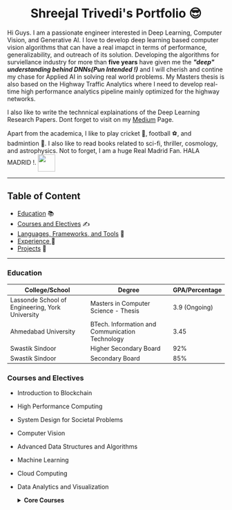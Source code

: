 # <center> Shreejal Trivedi's Portfolio &#128526; </center>

Hi Guys. I am a passionate engineer interested in Deep Learning, Computer Vision, and Generative AI. I love to develop deep learning
based computer vision algorithms that can have a real imapct in terms of performance, generalizability, and outreach of its solution. 
Developing the algorithms for surviellance industry for more than **five years** have given me the ***"deep" understanding behind DNNs(Pun Intended !)*** and I will cherish
and contine my chase for Applied AI in solving real world problems. My Masters thesis is also based on the Highway Traffic Analytics where I need to develop real-time high performance analytics pipeline mainly optimized for the highway networks. 

I also like to write the technnical explainations of the Deep Learning Research Papers. Dont forget to
visit on my [Medium](https://shreejaltrivedi.medium.com/) Page.


Apart from the academica, I like to play cricket 🏏, football ⚽, and badmintion 🏸. I also like to read books related to sci-fi, thriller, cosmology, and astrophysics.
Not to forget, I am a huge Real Madrid Fan. HALA MADRID !. <img src="https://media3.giphy.com/media/6qqgGk1rTcN85n0sb7/giphy.gif?cid=790b76116682c84af773af79dbbd07998594812d31e67b12&rid=giphy.gif&ct=s" height="40" width="40" align="center"/>

___

## Table of Content
  - [Education](#education)  &#128218;
  - [Courses and Electives](#courses-and-electives)  &#9997;
  - [Languages, Frameworks, and Tools](#languages-frameworks-and-tools) &#128271;
  - [Experience ](#experience) 🧠
  - [Projects](#projects) 📝 

___

### Education 

| College/School       | Degree                                          | GPA/Percentage |
| -------------------- | ----------------------------------------------- | -------------- |
| Lassonde School of Engineering, York University | Masters in Computer Science - Thesis | 3.9 (Ongoing) |
| Ahmedabad University | BTech. Information and Communication Technology | 3.45           |
| Swastik Sindoor      | Higher Secondary Board                          | 92%            |
| Swastik Sindoor      | Secondary Board                                            | 85%            |

### Courses and Electives
- Introduction to Blockchain
- High Performance Computing
- System Design for Societal Problems
- Computer Vision
- Advanced Data Structures and Algorithms
- Machine Learning 
- Cloud Computing
- Data Analytics and Visualization

    <details>
    <summary> <b>Core Courses </b></summary>
    <ul>
    <li> Basic Electric Circuits  <br>
    <li> Calculus and Differential Equations <br>
    <li> Communication Skills <br>
    <li> Introduction to Computer Programming <br>
    <li> User Centered Design <br>
    <li> Digital Design <br>
    <li> Discrete Mathematics <br>
    <li> Electromagnetic Theory <br>
    <li> Enviornmental Studies <br>
    <li> Object Oriented Programming <br>
    <li> Computer Organization <br>
    <li> Data Structures and Algorithms <br>
    <li> Ethics <br>
    <li> Linear Algebra <br>
    <li> Signals and Systems <br>
    <li> Analog and Digital Communication <br>
    <li> Database Management Systems <br>
    <li> Embedded System Design <br>
    <li> Probability and Random Processes <br>
    <li> Computer Networks <br>
    <li> Operating Systems <br>
    <li> Wireless Communication <br>
    <li> Digital Signal Processing <br>
    <li> Integrated Circuit Device and Technology <br>
    <li> Software Engineering <br>


___

### Languages, Frameworks, and Tools
#### Languages I am most confident in
- **C** 
- **C++** 
- **Python** 
    <details>
    <summary> <b> Other Languages </b> </summary>    
    <ul>
      <li> Java <br>
      <li> SQL <br>
      <li> HTML <br>
      <li> CSS <br>
      <li> Ruby <br>
      <li> LateX <br>
      <li> Markdown <br>
      <li> JavaScript <br>


#### Frameworks and Tools I can definitely work on
- **PyTorch**
- **TensorFlow-2.0**
- **TensorRT**
- **OpenVino**
- **MLFlow**
- **Docker**
    <details>   
    <summary> <b> Other Tools/Frameworks </b> </summary>    
    <ul>
    <li> MatLab <br>
    <li> GCP <br>
    <li> MySQL <br>
    <li> Darknet <br>
    <li> OpenCL <br>
    <li> GIT <br>
    <li> Docker <br>

#### TODO List
- [X] Nvidia's Deepstream and GStreamer
- [X] Grafana
- [X] Prometheus
- [X] Elastic Search
- [X] Kubernetes
- [ ] GoLang
- [ ] KubeFlow

___

### Experience 

- **Deep Learning Enginner at Eagle Eye Networks (April 2024 - Present) - Part time** <img src="images/een_thumb2.jpeg?raw=true" height="50" width="50" align="center"/><br>
  - Working on the Gun Detection Algorithm from an action localization perspective. Main goal is to optimally localize the gun using the human pose, person detection, action localization.

- **Machine Learning Researcher at Lassonde School of Engineering (Sept 2022 - Current) - Full time** <img src="images/yorku.png?raw=true" height="70" width="140" align="center"/><br>  
  - Working on my thesis titled *Design and Evaluation of Real-time Daytime/Nighttime Highway Traffic Analytics System* which focuses on optmizing computer vision based deep learning pipeline using traditional single-view geometry and image processing in collaboration with **Ministry of Transport Ontario (MTO)**
  - End goal is to deploy the real-time pipeline developed using **Nvidia's Deepstream** pipeline on the highway traffic site. This will in real-time 24x7 giving the analytics of the traffic include vehicle counting/lane-by-lane counting, anomaly detection, speed estimation, etc. 

- 🏛️ **TA Duties at Lassonde School of Engineering, York University (Sept 2022 - Current) - Part time** \\
          │ <br>
          └── ⬤ **Graduate Teaching Assistant**  📅 Jan 2025 – April 2025. \\
          &nbsp; &nbsp; &nbsp; &nbsp; &nbsp; &nbsp; &nbsp; &nbsp; 📖 *Teaching assistant for the course EECS1730 - Building <br> &nbsp; &nbsp; &nbsp; &nbsp; &nbsp; &nbsp; &nbsp; &nbsp;    Interactive Systems*  \\
          │ <br>
          └── ⬤ **Graduate Teaching Assistant**  📅 Jan 2024 – May 2024. \\
          &nbsp; &nbsp; &nbsp; &nbsp; &nbsp; &nbsp; &nbsp; &nbsp; 📖 *Teaching assistant for the course EECS2101 - Fundamentals &nbsp; &nbsp; &nbsp; &nbsp; &nbsp; &nbsp; &nbsp; &nbsp;    of Data Structures*  
          │ <br>
          └── ⬤ **Graduate Teaching Assistant**  📅 Sep 2023 – Dec 2023. \\
          &nbsp; &nbsp; &nbsp; &nbsp; &nbsp; &nbsp; &nbsp; &nbsp;📖 *Teaching Assistant for the course EECS1015: Introduction to <br> &nbsp; &nbsp; &nbsp; &nbsp; &nbsp; &nbsp; &nbsp; &nbsp; Computer Programming* \\
          │ <br>
          └── ⬤ **Graduate Teaching Assistant**  📅 Jan 2023 – April 2023. \\
          &nbsp; &nbsp; &nbsp; &nbsp; &nbsp; &nbsp; &nbsp; &nbsp; 📖 *Teaching assistant for the course EECS1720 - Building <br> &nbsp; &nbsp; &nbsp; &nbsp; &nbsp; &nbsp; &nbsp; &nbsp;    Interactive Systems*  
          │ <br>
          └── ⬤ **Graduate Teaching Assistant**  📅 Sep 2022 – Dec 2022. \\
          &nbsp; &nbsp; &nbsp; &nbsp; &nbsp; &nbsp; &nbsp; &nbsp;📖 *Teaching Assistant for the course EECS1015: Introduction to &nbsp; &nbsp; &nbsp; &nbsp; &nbsp; &nbsp; &nbsp; &nbsp;  Computer Programming*  


- **Deep Learning Enginner at Eagle Eye Networks (Aug 2019 - July 2022) - Full time** <img src="images/een_thumb2.jpeg?raw=true" height="50" width="50" align="center"/><br>
   
  - [Redifining One-Shot Object Detector for Two-Class Problem](/exp1)
  - [Low-Compute - High FPS BGS Algorithm for Low End Devices](/exp2)
  - [Site Specific Training Tool](/exp3)
  - [Vehicle Trajectory Anomaly Detection ](/exp4)
  - [Person Retrieval and Re-identification](/exp5)
  - [Unsupervised Domain Adaptation and Semi Supervised Learning](/exp6)
  
- **Founder and Editor at VisionWizard Inc.(Mar 2020 - Aug 2022) - Part time**   <img src="https://cdn-images-1.medium.com/fit/c/64/64/1*td11VMirFQdv17tZQNstRg.png" height="35" width="35" align="center">
  -  Leveraged a Medium platform so that researchers or newly coming beginners can share their views on the upcoming work/novelty in Deep Learning and AI mainly focused on thorough explanations and intact format for proper grasping
  -  Different writers shared their implications on state-of-the-art research using the platform getting standout traction on Medium.
  -  [Publication Link ](https://medium.com/visionwizard)
  
- **Machine Learning Intern (Jan 2019 - April 2019 ) - Internship**   <img src="images/een_thumb2.jpeg?raw=true" height="50" width="50" align="center"/>
  - [Network Pruning of Deep CNNs](/int1)
  - [INT8 Quantization of Object Detectors](/int2)
  > Ablation Studies and Results can be obtained from my BTech Report: [Link](https://drive.google.com/file/d/1c2CDoPJ5zOCxaf1ExvAizXBNcy5fTbSn/view?usp=sharing)

  
---

### Projects
- [Intelligent Traffic Light Control System](https://github.com/shreejalt/AdaptiveTrafficLights)
  > Created a prototype for automating the traffic light timers by doing dynamic timer set-stop transitions at the
  crossroads for Ahmedabad. Density calculation was done through two different approaches viz Deep Learning: TFNet YOLO Detection and Computer Vision/ Image Processing: Foreground extraction.

- Classification of Gender from Tweets and their Profile Description
  > Gender classification from Tweets and their profile description through Natural Language Processing for
formatting the tweets and C 4.5 Decision for featurization and Shallow Neural Networks for classification of the gender from the formatted tweets. We reached **84% accuracy** on the test set

- [Thread Management System](https://github.com/shreejalt/ThreadLib)
  > We developed a thread management library to create, schedule, and kill threads(Operating System). All these
operations were done on the kernel level with the use of Linux system calls. The library had similar functionalities as pThread in Linux.

- [Saliency Map Generation from Images](https://github.com/shreejalt/MLNet-Pytorch)
  > Extraction of saliency maps from two different approaches i.e., Supervised and Semi-Supervised. The supervised
approach follows [discriminative features integration with superpixel image segmentation followed by finding saliency scores with Random Forest Regression](https://github.com/shreejalt/Graph_Image_Segmentation). The semi-Supervised approach follows Autoencoder based approach with an attention layer to find the saliency maps from images.
